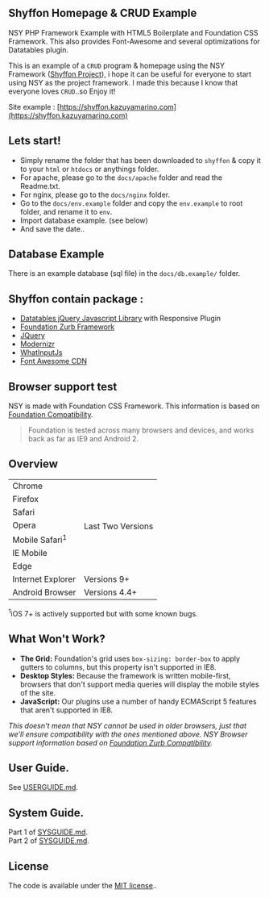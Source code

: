 ## Shyffon Homepage & CRUD Example
NSY PHP Framework Example with HTML5 Boilerplate and Foundation CSS Framework. This also provides Font-Awesome and several optimizations for Datatables plugin.

This is an example of a `CRUD` program & homepage using the NSY Framework ([Shyffon Project](https://github.com/kazuyamarino/shyffon)), i hope it can be useful for everyone to start using NSY as the project framework. I made this because I know that everyone loves `CRUD`..so Enjoy it!

Site example :
[https://shyffon.kazuyamarino.com](https://shyffon.kazuyamarino.com)

## Lets start!
* Simply rename the folder that has been downloaded to `shyffon` & copy it to your `html` or `htdocs` or anythings folder.
* For apache, please go to the `docs/apache` folder and read the Readme.txt.
* For nginx, please go to the `docs/nginx` folder.
* Go to the `docs/env.example` folder and copy the `env.example` to root folder, and rename it to `env`.
* Import database example. (see below)
* And save the date..

## Database Example
There is an example database (sql file) in the `docs/db.example/` folder.

## Shyffon contain package :
* [Datatables jQuery Javascript Library](https://www.datatables.net/) with Responsive Plugin
* [Foundation Zurb Framework](https://foundation.zurb.com/)
* [JQuery](https://jquery.com/)
* [Modernizr](https://modernizr.com/)
* [WhatInputJs](https://github.com/ten1seven/what-input)
* [Font Awesome CDN](https://fontawesome.com/)

## Browser support test
NSY is made with Foundation CSS Framework. This information is based on [Foundation Compatibility](https://foundation.zurb.com/sites/docs/compatibility.html).

>Foundation is tested across many browsers and devices, and works back as far as IE9 and Android 2.

## Overview
<table class="docs-compat-table">
  <tr>
    <td>Chrome</td>
    <td class="works" rowspan="7">Last Two Versions</td>
  </tr>
  <tr><td>Firefox</td></tr>
  <tr><td>Safari</td></tr>
  <tr><td>Opera</td></tr>
  <tr><td>Mobile Safari<sup>1</sup></td></tr>
  <tr><td>IE Mobile</td></tr>
  <tr><td>Edge</td></tr>
  <tr>
    <td>Internet Explorer</td>
    <td class="works">Versions 9+</td>
  </tr>
  <tr>
    <td>Android Browser</td>
    <td class="works">Versions 4.4+</td>
  </tr>
</table>

<sup>1</sup>iOS 7+ is actively supported but with some known bugs.

## What Won't Work?
* **The Grid:** Foundation's grid uses `box-sizing: border-box` to apply gutters to columns, but this property isn't supported in IE8.
* **Desktop Styles:** Because the framework is written mobile-first, browsers that don't support media queries will display the mobile styles of the site.
* **JavaScript:** Our plugins use a number of handy ECMAScript 5 features that aren't supported in IE8.

*This doesn't mean that NSY cannot be used in older browsers,
just that we'll ensure compatibility with the ones mentioned above.*
*NSY Browser support information based on [Foundation Zurb Compatibility](https://foundation.zurb.com/sites/docs/compatibility.html).*

## User Guide.
See [USERGUIDE.md](https://github.com/kazuyamarino/nsy/blob/master/docs/USERGUIDE.md).

## System Guide.
Part 1 of [SYSGUIDE.md](https://github.com/kazuyamarino/nsy/blob/master/docs/SYSGUIDE_1.md).<br/>
Part 2 of [SYSGUIDE.md](https://github.com/kazuyamarino/nsy/blob/master/docs/SYSGUIDE_2.md).

## License
The code is available under the [MIT license](LICENSE.txt)..
